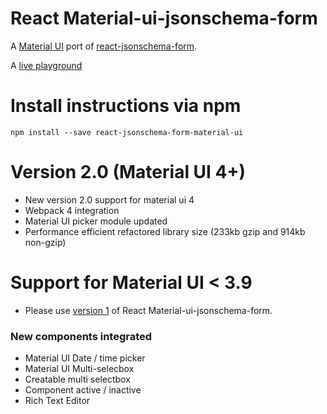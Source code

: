 # React Material-ui-jsonschema-form

A [Material UI](http://www.material-ui.com/) port of [react-jsonschema-form](https://github.com/mozilla-services/react-jsonschema-form).

A [live playground](https://react-jsonschema-form-material-ui-ojb5ll29a.now.sh/)

# Install instructions via npm
```
npm install --save react-jsonschema-form-material-ui
```

# Version 2.0 (Material UI 4+)
- New version 2.0 support for material ui 4
- Webpack 4 integration
- Material UI picker module updated
- Performance efficient refactored library size (233kb gzip and 914kb non-gzip)

# Support for Material UI < 3.9
- Please use [version 1](https://github.com/vip-git/react-jsonschema-form-material-ui/tree/v1.x) of React Material-ui-jsonschema-form.

### New components integrated

* Material UI Date / time picker    
* Material UI Multi-selecbox    
* Creatable multi selectbox    
* Component active / inactive    
* Rich Text Editor

